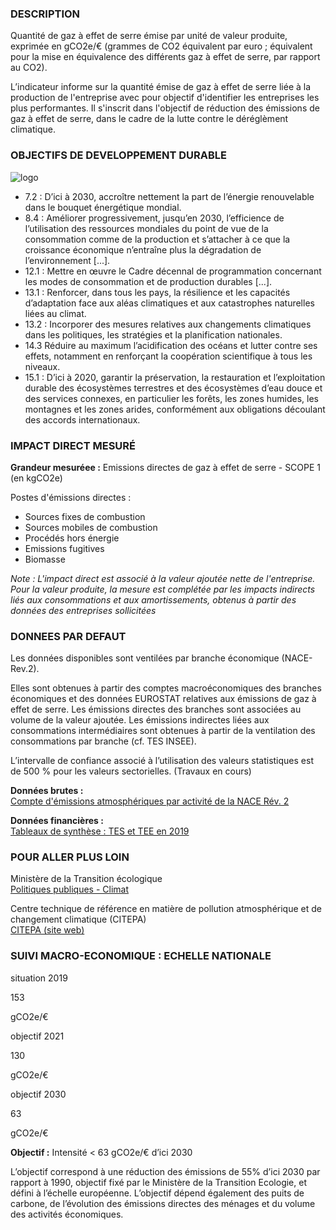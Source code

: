 ### DESCRIPTION

Quantité de gaz à effet de serre émise par unité de valeur produite, exprimée en gCO2e/€ (grammes de CO2 équivalent par euro ; équivalent pour la mise en équivalence des différents gaz à effet de serre, par rapport au CO2).

L’indicateur informe sur la quantité émise de gaz à effet de serre liée à la production de l'entreprise avec pour objectif d'identifier les entreprises les plus performantes. Il s'inscrit dans l'objectif de réduction des émissions de gaz à effet de serre, dans le cadre de la lutte contre le déréglèment climatique.

### OBJECTIFS DE DEVELOPPEMENT DURABLE

<div id="strip-odd" className="strip">
    <img id="logo-odd" src=/resources/odd_ghg.png alt="logo"/>
</div>

* 7.2 : D’ici à 2030, accroître nettement la part de l’énergie renouvelable dans le bouquet énergétique mondial.
* 8.4 : Améliorer progressivement, jusqu’en 2030, l’efficience de l’utilisation des ressources mondiales du point de vue de la consommation comme de la production et s’attacher à ce que la croissance économique n’entraîne plus la dégradation de l’environnement \[...\].
* 12.1 : Mettre en œuvre le Cadre décennal de programmation concernant les modes de consommation et de production durables \[...\].
* 13.1 : Renforcer, dans tous les pays, la résilience et les capacités d’adaptation face aux aléas climatiques et aux catastrophes naturelles liées au climat.
* 13.2 : Incorporer des mesures relatives aux changements climatiques dans les politiques, les stratégies et la planification nationales.
* 14.3 Réduire au maximum l’acidification des océans et lutter contre ses effets, notamment en renforçant la coopération scientifique à tous les niveaux.
* 15.1 : D’ici à 2020, garantir la préservation, la restauration et l’exploitation durable des écosystèmes terrestres et des écosystèmes d’eau douce et des services connexes, en particulier les forêts, les zones humides, les montagnes et les zones arides, conformément aux obligations découlant des accords internationaux.

### IMPACT DIRECT MESUR&Eacute;

**Grandeur mesuréee :** Emissions directes de gaz à effet de serre - SCOPE 1 (en kgCO2e)

Postes d'émissions directes :  
* Sources fixes de combustion
* Sources mobiles de combustion
* Procédés hors énergie
* Emissions fugitives
* Biomasse

*Note : L'impact direct est associé à la valeur ajoutée nette de l'entreprise. Pour la valeur produite, la mesure est complétée par les impacts indirects liés aux consommations et aux amortissements, obtenus à partir des données des entreprises sollicitées*

### DONNEES PAR DEFAUT

Les données disponibles sont ventilées par branche économique (NACE-Rev.2).

Elles sont obtenues à partir des comptes macroéconomiques des branches économiques et des données EUROSTAT relatives aux émissions de gaz à effet de serre. Les émissions directes des branches sont associées au volume de la valeur ajoutée. Les émissions indirectes liées aux consommations intermédiaires sont obtenues à partir de la ventilation des consommations par branche (cf. TES INSEE).

L’intervalle de confiance associé à l’utilisation des valeurs statistiques est de 500 % pour les valeurs sectorielles. (Travaux en cours)

**Données brutes :**  
[Compte d'émissions atmosphériques par activité de la NACE Rév. 2](https://appsso.eurostat.ec.europa.eu/nui/show.do?dataset=env_ac_ainah_r2&lang=fr)

**Données financières :**  
[Tableaux de synthèse : TES et TEE en 2019](https://www.insee.fr/fr/statistiques/4494213)

### POUR ALLER PLUS LOIN

Ministère de la Transition écologique  
[Politiques publiques - Climat](https://www.ecologie.gouv.fr/politiques/climat)

Centre technique de référence en matière de pollution atmosphérique et de changement climatique (CITEPA)  
[CITEPA (site web)](https://www.citepa.org/fr/)

### SUIVI MACRO-ECONOMIQUE : ECHELLE NATIONALE

<div class="references-blocks">
    <div id="block-1">
    <p id="titre-block">situation 2019</p>
    <p id="value-block">153</p>
    <p id="unit-block">gCO2e/€</p>
    </div>
    <div id="block-2">
    <p id="titre-block">objectif 2021</p>
    <p id="value-block">130</p>
    <p id="unit-block">gCO2e/€</p>
    </div>
    <div id="block-3">
    <p id="titre-block">objectif 2030</p>
    <p id="value-block">63</p>
    <p id="unit-block">gCO2e/€</p>
    </div>
</div>

**Objectif :** Intensité < 63 gCO2e/€ d’ici 2030 

L’objectif correspond à une réduction des émissions de 55% d’ici 2030 par rapport à 1990, objectif fixé par le Ministère de la Transition Ecologie, et défini à l’échelle européenne. L’objectif dépend également des puits de carbone, de l’évolution des émissions directes des ménages et du volume des activités économiques.
